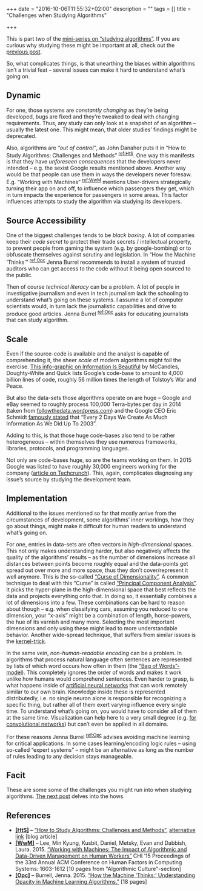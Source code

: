 +++
date = "2016-10-06T11:55:32+02:00"
description = ""
tags = []
title = "Challenges when Studying Algorithms"

+++

This is part two of the [mini-series on “studying algorithms”](/tags/methods-mini-series/). If you are curious why studying these might be important at all, check out the [previous post](/article/why-study-algorithms/).

So, what complicates things, is that unearthing the biases within algorithms isn’t a trivial feat – several issues can make it hard to understand what’s going on.

<!--more-->

## Dynamic

For one, those systems are *constantly changing* as they’re being developed, bugs are fixed and they’re tweaked to deal with changing requirements. Thus, any study can only look at a snapshot of an algorithm – usually the latest one. This might mean, that older studies’ findings might be deprecated.

Also, algorithms are *“out of control”*, as John Danaher puts it in “How to Study Algorithms: Challenges and Methods”&nbsp;<sup>[ref:HtS](#ref:HtS)</sup>. One way this manifests is that they have *unforeseen consequences* that the developers never intended – e.g. the sexist Google results mentioned above. Another way would be that people can use them in ways the developers never foresaw. E.g. “Working with Machines”&nbsp;<sup>[ref:WwM](#ref:WwM)</sup> mentions Uber-drivers strategically turning their app on and off, to influence which
passengers they get, which in turn impacts the experience for passengers in some areas. This factor influences attempts to study the algorithm via studying its developers.

## Source Accessibility

One of the biggest challenges tends to be *black boxing*. A lot of companies keep their *code secret* to protect their trade secrets / intellectual property, to prevent people from gaming the system (e.g. by google-bombing) or to obfuscate themselves against scrutiny and legislation. In “How the Machine ‘Thinks’”&nbsp;<sup>[ref:Opc](#ref:Opc)</sup> Jenna Burrel recommends to install a system of trusted auditors who can get access to the code without it being open sourced to the public.

Then of course *technical literacy* can be a problem. A lot of people in investigative journalism and even in tech journalism lack the schooling to understand what’s going on these systems. I assume a lot of computer scientists would, in turn lack the journalistic capabilities and drive to produce good articles. Jenna Burrel&nbsp;<sup>[ref:Opc](#ref:Opc)</sup> asks for educating journalists that can study algorithm.

## Scale <a id="scale"></a>

Even if the source-code is available and the analyst is capable of comprehending it, the sheer *scale* of modern algorithms might foil the exercise.
[This info-graphic on Information Is Beautiful](http://www.informationisbeautiful.net/visualizations/million-lines-of-code/) by McCandles, Doughty-White and Quick lists Google’s code-base to amount to 4,000 billion lines of code, roughly 56 million times the length of Tolstoy’s War and Peace.

But also the data-sets those algorithms operate on are huge – Google and eBay seemed to roughly process 100,000 Terra-bytes per day in 2014 (taken from [followthedata.wordpress.com](https://followthedata.wordpress.com/2014/06/24/data-size-estimates/)) and the Google CEO Eric Schmidt [famously stated]( https://techcrunch.com/2010/08/04/schmidt-data/) that “Every 2 Days We Create As Much Information As We Did Up To 2003”.

Adding to this, is that those huge code-bases also tend to be rather heterogeneous – within themselves they use numerous frameworks, libraries, protocols, and programming languages.

Not only are code-bases huge, so are the teams working on them. In 2015 Google was listed to have roughly 30,000 engineers working for the company ([article on Techcrunch](https://techcrunch.com/2015/03/17/the-back-office-developers/)). This, again, complicates diagnosing any issue’s source by studying the development team.

## Implementation

Additional to the issues mentioned so far that mostly arrive from the circumstances of development, some algorithms’ inner workings, how they go about things, might make it difficult for human readers to understand what’s going on.

For one, entries in data-sets are often vectors in *high-dimensional* spaces. This not only makes understanding harder, but also negatively affects the quality of the algorithms’ results – as the number of dimensions increase all distances between points become roughly equal and the data-points get spread out over more and more space, thus they don’t cover/represent it well anymore. This is the so-called [“Curse of
Dimensionality”](https://en.wikipedia.org/wiki/Curse_of_dimensionality). A common technique to deal with this “Curse” is called [“Principal Component Analysis”]( https://en.wikipedia.org/wiki/Principal_component_analysis). It picks the hyper-plane in the high-dimensional space that best reflects the data and projects everything onto that. In doing so, it essentially combines a lot of dimensions into a few. These combinations can be hard to reason about though – e.g. when
classifying cars, assuming you reduced to one dimension, your “x-axis” might be a combination of length, horse-powers, the hue of its varnish and many more. Selecting the most important dimensions and only using these might lead to more understandable behavior. Another wide-spread technique, that suffers from similar issues is the [kernel-trick](https://en.wikipedia.org/wiki/Kernel_method).

In the same vein, *non-human-readable encoding* can be a problem. In algorithms that process natural language often sentences are represented by lists of which word occurs how often in them (the [“Bag of Words”-model](https://en.wikipedia.org/wiki/Bag-of-words_model)). This completely ignores the order of words and makes it work unlike how humans would comprehend sentences. Even harder to grasp, is what happens inside of [artificial neural
networks](https://en.wikipedia.org/wiki/Artificial_neural_network) that can work remotely similar to our own brain. Knowledge inside these is represented distributedly, i.e. no single neuron alone is responsible for recognizing a specific thing, but rather all of them exert varying influence every single time. To understand what’s going on, you would have to consider all of them at the same time. Visualization can help here to a very small degree (e.g. [for convolutional
networks](http://cs231n.github.io/understanding-cnn/)) but can’t even be applied in all domains.

For these reasons Jenna Burrel&nbsp;<sup>[ref:Opc](#ref:Opc)</sup> advises avoiding machine learning for critical applications. In some cases learning/encoding logic rules – using so-called “expert systems” – might be an alternative as long as the number of rules leading to any decision stays manageable.

## Facit

These are some some of the challenges you might run into when studying algorithms. [The next post](/article/methods-for-studying-algorithms/) delves into the hows.


## References

* <a id="ref:HtS" href="#ref:HtS">**[HtS]**</a> – [“How to Study Algorithms: Challenges and Methods”](https://algocracy.wordpress.com/2016/03/14/how-to-study-algorithms-challenges-and-methods/), [alternative link]( http://hplusmagazine.com/2015/07/28/how-to-study-algorithms-challenges-and-methods/) [blog article]
* <a id="ref:WwM" href="#ref:WwM">**[WwM]**</a> – Lee, Min Kyung, Kusbit, Daniel, Metsky, Evan and Dabbish, Laura. 2015. [“Working with Machines: The Impact of Algorithmic and Data-­Driven Management on Human Workers”](http://dl.acm.org/citation.cfm?id=2702548) CHI ’15 Proceedings of the 33rd Annual ACM Conference on Human Factors in Computing Systems: 1603-­1612 [10 pages from "Algorithmic Culture"-section]
* <a id="ref:Opc" href="#ref:Opc">**[Opc]**</a> – Burrell, Jenna. 2015. [“How the Machine ‘Thinks:’ Understanding Opacity in Machine Learning Algorithms.”](http://bds.sagepub.com/content/3/1/2053951715622512) [18 pages]
